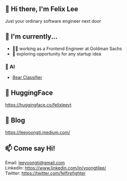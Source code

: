 ## 👋 Hi there, I'm Felix Lee
Just your ordinary software engineer next door

## 🔨 I'm currently...
- 👩‍💻 working as a Frontend Engineer at Goldman Sachs
- 🔭 exploring opportunity for any startup idea

### 🤖 AI

- [Bear Classifier](https://huggingface.co/spaces/felixleeyt/bear-classifier)<br />

## 🤗 HuggingFace
https://huggingface.co/felixleeyt

## 📕 Blog
https://leeyoongti.medium.com/

## 📫 Come say Hi!
Email: leeyoongti@gmail.com \
LinkedIn: https://www.linkedin.com/in/yoongtilee/ \
Twitter: https://twitter.com/felfirefighter

